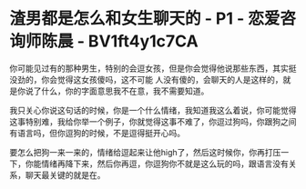 # 渣男都是怎么和女生聊天的 - P1 - 恋爱咨询师陈晨 - BV1ft4y1c7CA

你可能见过有的那种男生，特别的会逗女孩，但是你会觉得他说那些东西，其实挺没劲的，你会觉得这女孩傻吗，这不可能 人没有傻的，会聊天的人是这样的，就是你说了什么，你的字面意思我不在意，我不需要知道。

我只关心你说这句话的时候，你是一个什么情绪，我知道我这么着说，你可能觉得这事特别难，我给你举一个例子，你就觉得这事不难了，你逗过狗吗，你跟狗之间有语言吗，但你逗狗的时候，不是逗得挺开心吗。

要怎么把狗一来一来的，情绪给逗起来让他high了，然后这时候你，你再打压一下，你能情绪再降下来，然后你再逗，你逗狗你不就是这么玩的吗，跟语言没有关系，聊天最关键的就是在。


